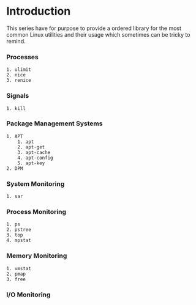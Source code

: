# Introduction
This series have for purpose to provide a ordered library for the most common Linux utilities and their usage which sometimes can be tricky to remind. 

### Processes
    1. ulimit
    2. nice
    3. renice
### Signals
    1. kill
### Package Management Systems
    1. APT
        1. apt
        2. apt-get
        3. apt-cache
        4. apt-config
        5. apt-key
    2. DPM
### System Monitoring
    1. sar
### Process Monitoring
    1. ps
    2. pstree
    3. top
    4. mpstat
### Memory Monitoring
    1. vmstat
    2. pmap
    3. free
### I/O Monitoring